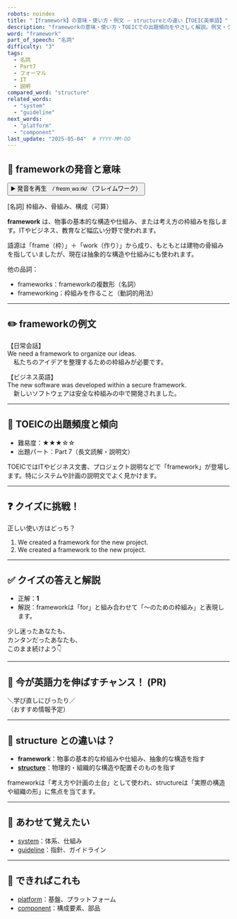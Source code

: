 ```yaml
---
robots: noindex
title: "【framework】の意味・使い方・例文 ― structureとの違い【TOEIC英単語】"
description: "frameworkの意味・使い方・TOEICでの出題傾向をやさしく解説。例文・クイズ付きでstructureとの違いもわかりやすく学べます。"
word: "framework"
part_of_speech: "名詞"
difficulty: "3"
tags:
  - 名詞
  - Part7
  - フォーマル
  - IT
  - 説明
compared_word: "structure"
related_words:
  - "system"
  - "guideline"
next_words:
  - "platform"
  - "component"
last_update: "2025-05-04"  # YYYY-MM-DD
---
```


## 🔰 frameworkの発音と意味

<button class="play-audio" onclick="playTTS('framework')">
  <span class="play-audio-main">
    ▶️ 発音を再生　/ˈfreɪmˌwɜːrk/
  </span>
  <span class="play-audio-sub">
    （フレイムワーク）
  </span>
</button>

[名詞] 枠組み、骨組み、構成（可算）

**framework** は、物事の基本的な構造や仕組み、または考え方の枠組みを指します。ITやビジネス、教育など幅広い分野で使われます。

語源は「frame（枠）」＋「work（作り）」から成り、もともとは建物の骨組みを指していましたが、現在は抽象的な構造や仕組みにも使われます。

他の品詞：  
- frameworks：frameworkの複数形（名詞）
- frameworking：枠組みを作ること（動詞的用法）

---

## ✏️ frameworkの例文

【日常会話】  
We need a framework to organize our ideas.  
　私たちのアイデアを整理するための枠組みが必要です。

【ビジネス英語】  
The new software was developed within a secure framework.  
　新しいソフトウェアは安全な枠組みの中で開発されました。

---

## 🎯 TOEICの出題頻度と傾向

- 難易度：★★★☆☆
- 出題パート：Part 7（長文読解・説明文）

TOEICではITやビジネス文書、プロジェクト説明などで「framework」が登場します。特にシステムや計画の説明文でよく見かけます。

---

## ❓ クイズに挑戦！

正しい使い方はどっち？

1. We created a framework for the new project.  
2. We created a framework to the new project.

---

## ✅ クイズの答えと解説

- 正解：**1**
- 解説：frameworkは「for」と組み合わせて「～のための枠組み」と表現します。

少し迷ったあなたも、  
カンタンだったあなたも、  
このまま続けよう👇️

---

## 🚀 今が英語力を伸ばすチャンス！ (PR)

<div class="info-center">
＼学び直しにぴったり／<br>  
（おすすめ情報予定）
</div>

---

## 🤔  structure との違いは？

- **framework**：物事の基本的な枠組みや仕組み、抽象的な構造を指す
- **[structure](/structure)**：物理的・組織的な構造や配置そのものを指す

frameworkは「考え方や計画の土台」として使われ、structureは「実際の構造や組織の形」に焦点を当てます。

---

## 🧩 あわせて覚えたい

- [system](/system)：体系、仕組み
- [guideline](/guideline)：指針、ガイドライン

---

## 📖 できればこれも

- [platform](/platform)：基盤、プラットフォーム
- [component](/component)：構成要素、部品

<!-- cvid: aid00_bid41 -->
